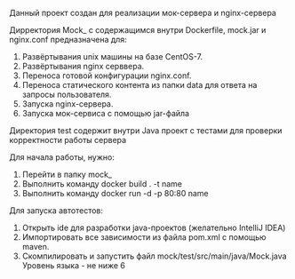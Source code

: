 Данный проект создан для реализации мок-сервера и nginx-сервера



Дирректория Mock_ с содержащимся внутри Dockerfile, mock.jar и nginx.conf  предназначена для:

1. Развёртывания unix машины на базе CentOS-7.
2. Развёртывания nginx серввера.
3. Переноса готовой конфигурации nginx.conf.
4. Переноса статического контента из папки data для ответа на запросы пользователя.
5. Запуска nginx-сервера.
6. Запуска мок-сервиса с помощью jar-файла 


Директория test содержит внутри Java проект с тестами для проверки корректности работы сервера

Для начала работы, нужно:
1. Перейти в папку mock_
2. Выполнить команду docker build . -t name
3. Выполнить команду docker run -d -p 80:80 name 


Для запуска автотестов:
1. Открыть ide для разработки java-проектов (желательно IntelliJ IDEA)
2. Импортировать все зависимости из файла pom.xml с помощью maven.
3. Скомпилировать и запустить файл mock/test/src/main/java/Mock.java
 Уровень языка - не ниже 6
 



